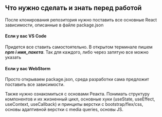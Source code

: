 ## Что нужно сделать и знать перед работой
После клонирования репозитория нужно поставить все основные React зависимости,
описанные в файле package.json

#### Если у вас VS Code
Придется все ставить самостоятельно. В открытом терминале пишем ***npm i имя_пакета***.
Так для каждого, либо через запятую все можно указать

#### Если у вас WebStorm
Просто открываем package.json, среда разработки сама предложит поставить все зависимости.

Также нужно ознакомиться с основами Реакта. 
Понимать структуру компонентов и их жизненный цикл, 
основные хуки (useState, useEffect, useContext, useCallback) и принципы верстки
с bootstrap/flex/css, основы адаптивной верстки с media queries, основы JS.